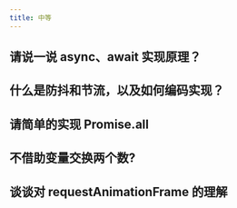 ```yaml
---
title: 中等
---
```


## 请说一说 async、await 实现原理？

<Answer>

</Answer>

## 什么是防抖和节流，以及如何编码实现？

<Answer>

</Answer>

## 请简单的实现 Promise.all

<Answer>

</Answer>

## 不借助变量交换两个数?

<Answer>

</Answer>

## 谈谈对 requestAnimationFrame 的理解

<Answer>

</Answer>
